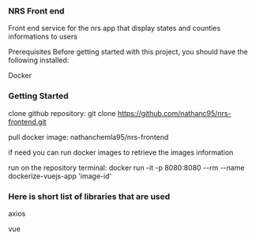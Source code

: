 ### NRS Front end

Front end service for the nrs app that display states and counties informations to users

Prerequisites
Before getting started with this project, you should have the following installed:

Docker

### Getting Started

clone github repository: git clone https://github.com/nathanc95/nrs-frontend.git

pull docker image: nathanchemla95/nrs-frontend

if need you can run docker images to retrieve the images information

run on the repository terminal: docker run -it -p 8080:8080 --rm --name dockerize-vuejs-app 'image-id'

### Here is short list of libraries that are used

axios

vue
